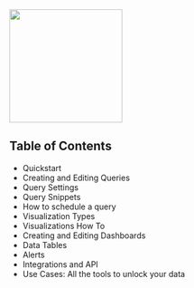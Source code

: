 <img src="https://i.postimg.cc/1zzvW5N4/tutorial.png" width="200">

## Table of Contents

- Quickstart
- Creating and Editing Queries
- Query Settings
- Query Snippets
- How to schedule a query
- Visualization Types
- Visualizations How To
- Creating and Editing Dashboards
- Data Tables
- Alerts
- Integrations and API
- Use Cases: All the tools to unlock your data
